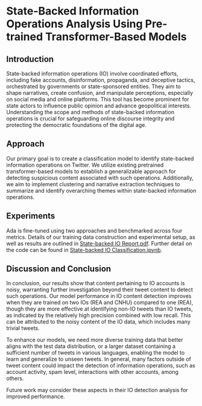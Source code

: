 # State-Backed Information Operations Analysis Using Pre-trained Transformer-Based Models


## Introduction

State-backed information operations (IO) involve coordinated efforts, including fake accounts, disinformation, propaganda, and deceptive tactics, orchestrated by governments or state-sponsored entities. They aim to shape narratives, create confusion, and manipulate perceptions, especially on social media and online platforms. This tool has become prominent for state actors to influence public opinion and advance geopolitical interests. Understanding the scope and methods of state-backed information operations is crucial for safeguarding online discourse integrity and protecting the democratic foundations of the digital age.

## Approach

Our primary goal is to create a classification model to identify state-backed information operations on Twitter. We utilize existing pretrained transformer-based models to establish a generalizable approach for detecting suspicious content associated with such operations. Additionally, we aim to implement clustering and narrative extraction techniques to summarize and identify overarching themes within state-backed information operations.

## Experiments

Ada is fine-tuned using two approaches and benchmarked across four metrics.  Details of our training data construction and experimental setup, as well as results are outlined in [State-backed IO Report.pdf](State-backed%20IO%20Report.pdf). Further detail on the code can be found in [State-backed IO Classification.ipynb](State-backed%20IO%20Classification.ipynb).


## Discussion and Conclusion

In conclusion, our results show that content pertaining to IO accounts is noisy, warranting further investigation beyond their tweet content to detect such operations. Our model performance in IO content detection improves when they are trained on two IOs (REA and CNHU) compared to one (REA), though they are more effective at identifying non-IO tweets than IO tweets, as indicated by the relatively high precision combined with low recall. This can be attributed to the noisy content of the IO data, which includes many trivial tweets.

To enhance our models, we need more diverse training data that better aligns with the test data distribution, or a larger dataset containing a sufficient number of tweets in various languages, enabling the model to learn and generalize to unseen tweets. In general, many factors outside of tweet content could impact the detection of information operations, such as account activity, spam level, interactions with other accounts, among others.

Future work may consider these aspects in their IO detection analysis for improved performance.

